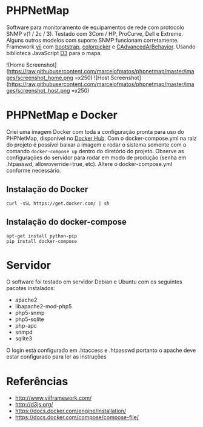 # PHPNetMap

Software para monitoramento de equipamentos de rede com protocolo 
SNMP v(1 / 2c / 3). Testado com 3Com / HP, ProCurve, Dell e Extreme. 
Alguns outros modelos com suporte SNMP funcionam corretamente.
Framework [yii](http://www.yiiframework.com/) com 
[bootstrap](http://www.yiiframework.com/extension/bootstrap), 
[colorpicker](http://www.yiiframework.com/extension/colorpicker) e 
[CAdvancedArBehavior](http://www.yiiframework.com/extension/cadvancedarbehavior).
Usando biblioteca JavaScript [D3](http://d3js.org/) para o mapa.

![Home Screenshot](https://raw.githubusercontent.com/marcelofmatos/phpnetmap/master/images/screenshot_home.png =x250)
![Host Screenshot](https://raw.githubusercontent.com/marcelofmatos/phpnetmap/master/images/screenshot_host.png =x250)


# PHPNetMap e Docker

Criei uma imagem Docker com toda a configuração pronta para uso do PHPNetMap, 
disponível no [Docker Hub](https://hub.docker.com/r/marcelofmatos/phpnetmap/). 
Com o docker-compose.yml na raiz do projeto é possível baixar a imagem e rodar o 
sistema somente com o comando `docker-compose up` dentro do diretório do 
projeto. Observe as configurações do servidor para rodar em modo de produção 
(senha em .htpasswd, allowoverride=true, etc). Altere o docker-compose.yml 
conforme necessário.

## Instalação do Docker
```
curl -sSL https://get.docker.com/ | sh
```

## Instalação do docker-compose

```
apt-get install python-pip
pip install docker-compose
```


# Servidor

O software foi testado em servidor Debian e Ubuntu com os seguintes pacotes 
instalados:

* apache2
* libapache2-mod-php5
* php5-snmp
* php5-sqlite
* php-apc
* snmpd
* sqlite3

O login está configurado em .htaccess e .htpasswd portanto o apache deve estar 
configurado para ler as instruções


# Referências
* http://www.yiiframework.com/
* http://d3js.org/
* https://docs.docker.com/engine/installation/
* https://docs.docker.com/compose/compose-file/
